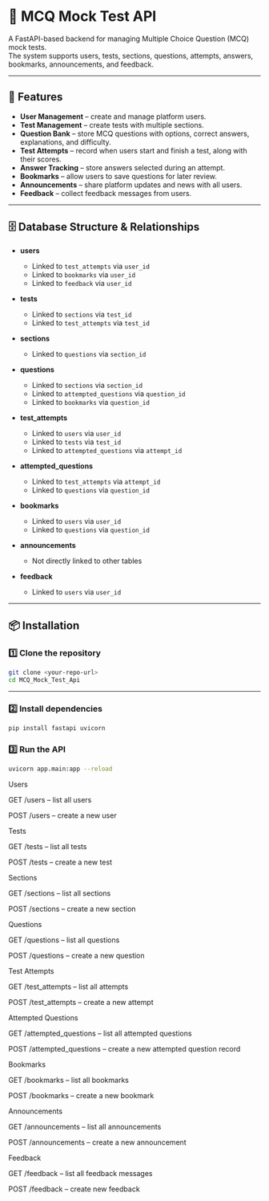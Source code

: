 # 📝 MCQ Mock Test API

A FastAPI-based backend for managing Multiple Choice Question (MCQ) mock tests.  
The system supports users, tests, sections, questions, attempts, answers, bookmarks, announcements, and feedback.

---

## 🚀 Features

- **User Management** – create and manage platform users.
- **Test Management** – create tests with multiple sections.
- **Question Bank** – store MCQ questions with options, correct answers, explanations, and difficulty.
- **Test Attempts** – record when users start and finish a test, along with their scores.
- **Answer Tracking** – store answers selected during an attempt.
- **Bookmarks** – allow users to save questions for later review.
- **Announcements** – share platform updates and news with all users.
- **Feedback** – collect feedback messages from users.

---

## 🗄 Database Structure & Relationships

- **users**
  - Linked to `test_attempts` via `user_id`
  - Linked to `bookmarks` via `user_id`
  - Linked to `feedback` via `user_id`

- **tests**
  - Linked to `sections` via `test_id`
  - Linked to `test_attempts` via `test_id`

- **sections**
  - Linked to `questions` via `section_id`

- **questions**
  - Linked to `sections` via `section_id`
  - Linked to `attempted_questions` via `question_id`
  - Linked to `bookmarks` via `question_id`

- **test_attempts**
  - Linked to `users` via `user_id`
  - Linked to `tests` via `test_id`
  - Linked to `attempted_questions` via `attempt_id`

- **attempted_questions**
  - Linked to `test_attempts` via `attempt_id`
  - Linked to `questions` via `question_id`

- **bookmarks**
  - Linked to `users` via `user_id`
  - Linked to `questions` via `question_id`

- **announcements**
  - Not directly linked to other tables

- **feedback**
  - Linked to `users` via `user_id`

---

## 📦 Installation

### 1️⃣ Clone the repository
```bash
git clone <your-repo-url>
cd MCQ_Mock_Test_Api
```
---
 
### 2️⃣ Install dependencies
```bash
pip install fastapi uvicorn 
```

### 3️⃣ Run the API
```bash
uvicorn app.main:app --reload 
```

Users

GET /users – list all users

POST /users – create a new user

Tests

GET /tests – list all tests

POST /tests – create a new test

Sections

GET /sections – list all sections

POST /sections – create a new section

Questions

GET /questions – list all questions

POST /questions – create a new question

Test Attempts

GET /test_attempts – list all attempts

POST /test_attempts – create a new attempt

Attempted Questions

GET /attempted_questions – list all attempted questions

POST /attempted_questions – create a new attempted question record

Bookmarks

GET /bookmarks – list all bookmarks

POST /bookmarks – create a new bookmark

Announcements

GET /announcements – list all announcements

POST /announcements – create a new announcement

Feedback

GET /feedback – list all feedback messages

POST /feedback – create new feedback